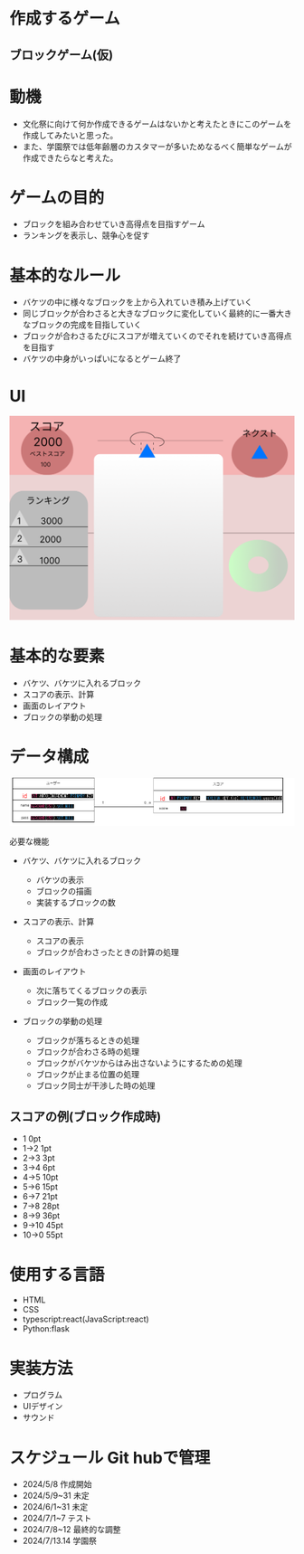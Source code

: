 # 作成するゲーム
## ブロックゲーム(仮)

# 動機
* 文化祭に向けて何か作成できるゲームはないかと考えたときにこのゲームを作成してみたいと思った。
* また、学園祭では低年齢層のカスタマーが多いためなるべく簡単なゲームが作成できたらなと考えた。


# ゲームの目的
* ブロックを組み合わせていき高得点を目指すゲーム
* ランキングを表示し、競争心を促す

# 基本的なルール
* バケツの中に様々なブロックを上から入れていき積み上げていく
* 同じブロックが合わさると大きなブロックに変化していく最終的に一番大きなブロックの完成を目指していく
* ブロックが合わさるたびにスコアが増えていくのでそれを続けていき高得点を目指す
* バケツの中身がいっぱいになるとゲーム終了
# UI
![プロックUI](./img/ブロックゲーム.png "ブロックUI")

# 基本的な要素
* バケツ、バケツに入れるブロック
* スコアの表示、計算
* 画面のレイアウト
* ブロックの挙動の処理

# データ構成
![ER](./img/class.png)

必要な機能
+ バケツ、バケツに入れるブロック
  + バケツの表示
  + ブロックの描画
  + 実装するブロックの数

+ スコアの表示、計算
  + スコアの表示
  + ブロックが合わさったときの計算の処理

+ 画面のレイアウト
  + 次に落ちてくるブロックの表示
  + ブロック一覧の作成

+ ブロックの挙動の処理
  + ブロックが落ちるときの処理
  + ブロックが合わさる時の処理
  + ブロックがバケツからはみ出さないようにするための処理
  + ブロックが止まる位置の処理
  + ブロック同士が干渉した時の処理

## スコアの例(ブロック作成時)
* 1   0pt
* 1→2 1pt
* 2→3 3pt
* 3→4 6pt
* 4→5 10pt
* 5→6 15pt
* 6→7 21pt
* 7→8 28pt
* 8→9 36pt
* 9→10 45pt
* 10→0 55pt 

# 使用する言語
* HTML
* CSS
* typescript:react(JavaScript:react)
* Python:flask

# 実装方法
* プログラム
* UIデザイン
* サウンド

# スケジュール Git hubで管理
* 2024/5/8 作成開始
* 2024/5/9~31 未定
* 2024/6/1~31 未定
* 2024/7/1~7 テスト
* 2024/7/8~12 最終的な調整
* 2024/7/13.14 学園祭

